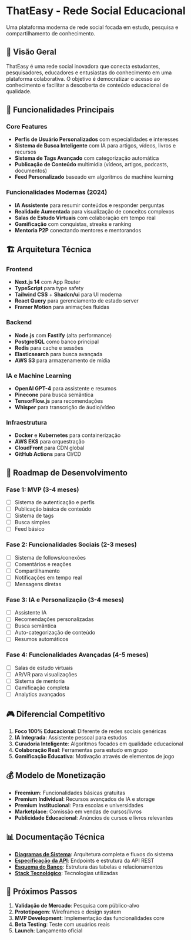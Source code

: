 # ThatEasy - Rede Social Educacional

Uma plataforma moderna de rede social focada em estudo, pesquisa e compartilhamento de conhecimento.

## 🎯 Visão Geral

ThatEasy é uma rede social inovadora que conecta estudantes, pesquisadores, educadores e entusiastas do conhecimento em uma plataforma colaborativa. O objetivo é democratizar o acesso ao conhecimento e facilitar a descoberta de conteúdo educacional de qualidade.

## 🚀 Funcionalidades Principais

### Core Features
- **Perfis de Usuário Personalizados** com especialidades e interesses
- **Sistema de Busca Inteligente** com IA para artigos, vídeos, livros e recursos
- **Sistema de Tags Avançado** com categorização automática
- **Publicação de Conteúdo** multimídia (vídeos, artigos, podcasts, documentos)
- **Feed Personalizado** baseado em algoritmos de machine learning

### Funcionalidades Modernas (2024)
- **IA Assistente** para resumir conteúdos e responder perguntas
- **Realidade Aumentada** para visualização de conceitos complexos
- **Salas de Estudo Virtuais** com colaboração em tempo real
- **Gamificação** com conquistas, streaks e ranking
- **Mentoria P2P** conectando mentores e mentorandos

## 🏗️ Arquitetura Técnica

### Frontend
- **Next.js 14** com App Router
- **TypeScript** para type safety
- **Tailwind CSS** + **Shadcn/ui** para UI moderna
- **React Query** para gerenciamento de estado server
- **Framer Motion** para animações fluidas

### Backend
- **Node.js** com **Fastify** (alta performance)
- **PostgreSQL** como banco principal
- **Redis** para cache e sessões
- **Elasticsearch** para busca avançada
- **AWS S3** para armazenamento de mídia

### IA e Machine Learning
- **OpenAI GPT-4** para assistente e resumos
- **Pinecone** para busca semântica
- **TensorFlow.js** para recomendações
- **Whisper** para transcrição de áudio/vídeo

### Infraestrutura
- **Docker** e **Kubernetes** para containerização
- **AWS EKS** para orquestração
- **CloudFront** para CDN global
- **GitHub Actions** para CI/CD

## 📱 Roadmap de Desenvolvimento

### Fase 1: MVP (3-4 meses)
- [ ] Sistema de autenticação e perfis
- [ ] Publicação básica de conteúdo
- [ ] Sistema de tags
- [ ] Busca simples
- [ ] Feed básico

### Fase 2: Funcionalidades Sociais (2-3 meses)
- [ ] Sistema de follows/conexões
- [ ] Comentários e reações
- [ ] Compartilhamento
- [ ] Notificações em tempo real
- [ ] Mensagens diretas

### Fase 3: IA e Personalização (3-4 meses)
- [ ] Assistente IA
- [ ] Recomendações personalizadas
- [ ] Busca semântica
- [ ] Auto-categorização de conteúdo
- [ ] Resumos automáticos

### Fase 4: Funcionalidades Avançadas (4-5 meses)
- [ ] Salas de estudo virtuais
- [ ] AR/VR para visualizações
- [ ] Sistema de mentoria
- [ ] Gamificação completa
- [ ] Analytics avançados

## 🎮 Diferencial Competitivo

1. **Foco 100% Educacional**: Diferente de redes sociais genéricas
2. **IA Integrada**: Assistente pessoal para estudos
3. **Curadoria Inteligente**: Algoritmos focados em qualidade educacional
4. **Colaboração Real**: Ferramentas para estudo em grupo
5. **Gamificação Educativa**: Motivação através de elementos de jogo

## 💰 Modelo de Monetização

- **Freemium**: Funcionalidades básicas gratuitas
- **Premium Individual**: Recursos avançados de IA e storage
- **Premium Institucional**: Para escolas e universidades
- **Marketplace**: Comissão em vendas de cursos/livros
- **Publicidade Educacional**: Anúncios de cursos e livros relevantes

## 📊 Documentação Técnica

- **[Diagramas de Sistema](./docs/system-diagrams/)**: Arquitetura completa e fluxos do sistema
- **[Especificação da API](./docs/api-specification.md)**: Endpoints e estrutura da API REST
- **[Esquema do Banco](./docs/database-schema.md)**: Estrutura das tabelas e relacionamentos
- **[Stack Tecnológico](./project-structure/technology-stack-summary.md)**: Tecnologias utilizadas

## 🎯 Próximos Passos

1. **Validação de Mercado**: Pesquisa com público-alvo
2. **Prototipagem**: Wireframes e design system
3. **MVP Development**: Implementação das funcionalidades core
4. **Beta Testing**: Teste com usuários reais
5. **Launch**: Lançamento oficial 